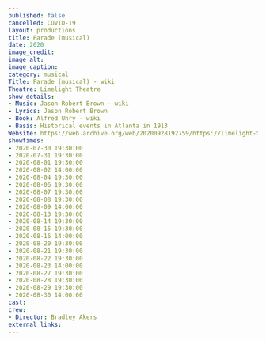 ```yaml
---
published: false
cancelled: COVID-19
layout: productions
title: Parade (musical)
date: 2020
image_credit:
image_alt:
image_caption:
category: musical
Title: Parade (musical) - wiki
Theatre: Limelight Theatre
show_details:
- Music: Jason Robert Brown - wiki
- Lyrics: Jason Robert Brown
- Book: Alfred Uhry - wiki
- Basis: Historical events in Atlanta in 1913
Website: https://web.archive.org/web/20200928192759/https://limelight-theatre.org/shows/
showtimes:
- 2020-07-30 19:30:00
- 2020-07-31 19:30:00
- 2020-08-01 19:30:00
- 2020-08-02 14:00:00
- 2020-08-04 19:30:00
- 2020-08-06 19:30:00
- 2020-08-07 19:30:00
- 2020-08-08 19:30:00
- 2020-08-09 14:00:00
- 2020-08-13 19:30:00
- 2020-08-14 19:30:00
- 2020-08-15 19:30:00
- 2020-08-16 14:00:00
- 2020-08-20 19:30:00
- 2020-08-21 19:30:00
- 2020-08-22 19:30:00
- 2020-08-23 14:00:00
- 2020-08-27 19:30:00
- 2020-08-28 19:30:00
- 2020-08-29 19:30:00
- 2020-08-30 14:00:00
cast:
crew:
- Director: Bradley Akers
external_links:
---
```

  

